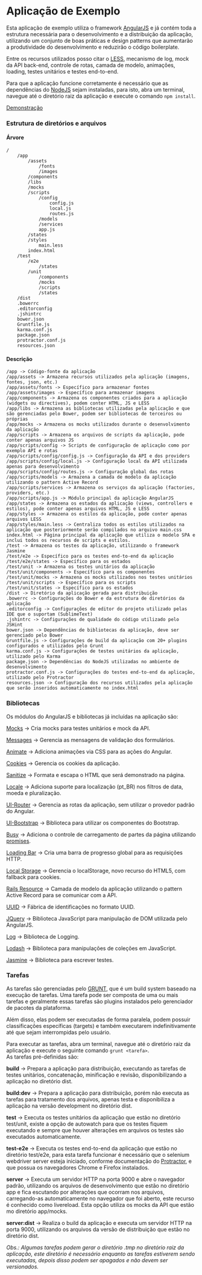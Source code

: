 Aplicação de Exemplo
====================

Esta aplicação de exemplo utiliza o framework [AngularJS](https://angularjs.org/) e já contém toda a estrutura necessária para o desenvolvimento e a distribuição da aplicação, utilizando um conjunto de boas práticas e design patterns que aumentarão a produtividade do desenvolvimento e reduzirão o código boilerplate.  

Entre os recursos utilizados posso citar o [LESS](http://lesscss.org/), mecanismo de log, mock da API back-end, controle de rotas, camada de modelo, animações, loading, testes unitários e testes end-to-end.  

Para que a aplicação funcione corretamente é necessário que as dependências do [NodeJS](http://nodejs.org/) sejam instaladas, para isto, abra um terminal, navegue até o diretório raiz da aplicação e execute o comando `npm install`.  

[Demonstração](https://panga.github.io/angularjs-architecture)

### Estrutura de diretórios e arquivos

#### Árvore
```
/
    /app
        /assets
            /fonts
            /images
        /components
        /libs
        /mocks
        /scripts
            /config
                config.js
                local.js
                routes.js
            /models
            /services
            app.js
        /states
        /styles
            main.less
        index.html
    /test
        /e2e
            /states
        /unit
            /components
            /mocks
            /scripts
            /states
    /dist
    .bowerrc
    .editorconfig
    .jshintrc
    bower.json
    Gruntfile.js
    karma.conf.js
    package.json
    protractor.conf.js
    resources.json
```

#### Descrição
```
/app -> Código-fonte da aplicação
/app/assets -> Armazena recursos utilizados pela aplicação (imagens, fontes, json, etc.)
/app/assets/fonts -> Específico para armazenar fontes
/app/assets/images -> Específico para armazenar imagens
/app/components -> Armazena os componentes criados para a aplicação (widgets ou directives), podem conter HTML, JS e LESS
/app/libs -> Armazena as bibliotecas utilizadas pela aplicação e que são gerenciadas pelo Bower, podem ser bibliotecas de terceiros ou próprias
/app/mocks -> Armazena os mocks utilizados durante o desenvolvimento da aplicação
/app/scripts -> Armazena os arquivos de scripts da aplicação, pode conter apenas arquivos JS
/app/scripts/config -> Scripts de configuração de aplicação como por exemplo API e rotas
/app/scripts/config/config.js -> Configuração da API e dos providers
/app/scripts/config/local.js -> Configuração local da API utilizada apenas para desenvolvimento
/app/scripts/config/routes.js -> Configuração global das rotas
/app/scripts/models -> Armazena a camada de modelo da aplicação utilizando o pattern Active Record
/app/scripts/services -> Armazena os serviços da aplicação (factories, providers, etc.)
/app/scripts/app.js -> Módulo principal da aplicação AngularJS
/app/states -> Armazena os estados da aplicação (views, controllers e estilos), pode conter apenas arquivos HTML, JS e LESS
/app/styles -> Armazena os estilos da aplicação, pode conter apenas arquivos LESS
/app/styles/main.less -> Centraliza todos os estilos utilizados na aplicação que posteriormente serão compilados no arquivo main.css
index.html -> Página principal da aplicação que utiliza o modelo SPA e inclui todos os recursos de scripts e estilos.
/test -> Armazena os testes da aplicação, utilizando o framework Jasmine
/test/e2e -> Específico para os testes end-to-end da aplicação
/test/e2e/states -> Específico para os estados
/test/unit -> Armazena os testes unitários da aplicação
/test/unit/components -> Específico para os componentes
/test/unit/mocks -> Armazena os mocks utilizados nos testes unitários
/test/unit/scripts -> Específico para os scripts
/test/unit/states -> Específico para os estados
/dist -> Diretório da aplicação gerada para distribuição
.bowerrc -> Configurações do Bower e da estrutura de diretórios da aplicação
.editorconfig -> Configurações de editor do projeto utilizado pelas IDE que o suportam (SublimeText)
.jshintrc -> Configurações de qualidade do código utilizado pelo JSHint
bower.json -> Dependências de bibliotecas da aplicação, deve ser gerenciado pelo Bower
Gruntfile.js -> Configurações de build da aplicação com 20+ plugins configurados e utilizados pelo Grunt
karma.conf.js -> Configurações de testes unitários da aplicação, utilizado pelo Karma
package.json -> Dependências do NodeJS utilizadas no ambiente de desenvolvimento
protractor.conf.js -> Configurações do testes end-to-end da aplicação, utilizado pelo Protractor
resources.json -> Configuração dos recursos utilizados pela aplicação que serão inseridos automaticamente no index.html
```

### Bibliotecas
Os módulos do AngularJS e bibliotecas já incluídas na aplicação são:  

[Mocks](https://docs.angularjs.org/api/ngMock) -> Cria mocks para testes unitários e mock da API.  

[Messages](https://docs.angularjs.org/api/ngMessages) -> Gerencia as mensagens de validação dos formulários.  

[Animate](https://docs.angularjs.org/api/ngAnimate) -> Adiciona animações via CSS para as ações do Angular.  

[Cookies](https://docs.angularjs.org/api/ngCookies) -> Gerencia os cookies da aplicação.  

[Sanitize](https://docs.angularjs.org/api/ngSanitize) -> Formata e escapa o HTML que será demonstrado na página.   

[Locale](https://docs.angularjs.org/guide/i18n) -> Adiciona suporte para localização (pt_BR) nos filtros de data, moeda e pluralização.  

[UI-Router](https://github.com/angular-ui/ui-router) -> Gerencia as rotas da aplicação, sem utilizar o provedor padrão do Angular.  

[UI-Bootstrap](http://angular-ui.github.io/bootstrap/) -> Biblioteca para utilizar os componentes do Bootstrap.  

[Busy](https://github.com/cgross/angular-busy) -> Adiciona o controle de carregamento de partes da página utilizando [promises](https://docs.angularjs.org/api/ng/service/$q).  

[Loading Bar](http://chieffancypants.github.io/angular-loading-bar/) -> Cria uma barra de progresso global para as requisições HTTP.  

[Local Storage](http://gregpike.net/demos/angular-local-storage/demo/demo.html) -> Gerencia o localStorage, novo recurso do HTML5, com fallback para cookies.  

[Rails Resource](https://github.com/FineLinePrototyping/angularjs-rails-resource) -> Camada de modelo da aplicação utilizando o pattern Active Record para se comunicar com a API.  

[UUID](https://github.com/ajsd/angular-uuid) -> Fábrica de identificações no formato UUID.  

[JQuery](http://jquery.com/) -> Biblioteca JavaScript para manipulação de DOM utilizada pelo AngularJS.  

[Log](http://adamschwartz.co/log) -> Biblioteca de Logging.  

[Lodash](http://lodash.com/) -> Biblioteca para manipulações de coleções em JavaScript.  

[Jasmine](http://jasmine.github.io/2.0/introduction.html) -> Biblioteca para escrever testes.  

### Tarefas
As tarefas são gerenciadas pelo [GRUNT](http://gruntjs.com/), que é um build system baseado na execução de tarefas.
Uma tarefa pode ser composta de uma ou mais tarefas e geralmente essas tarefas são plugins instalados pelo gerenciador de pacotes da plataforma.  

Além disso, elas podem ser executadas de forma paralela, podem possuir classificações específicas (targets) e também executarem indefinitivamente até que sejam interrompidas pelo usuário.  

Para executar as tarefas, abra um terminal, navegue até o diretório raiz da aplicação e execute o seguinte comando `grunt <tarefa>`.  
As tarefas pré-definidas são:  

__build__ -> Prepara a aplicação para distribuição, executando as tarefas de testes unitários, concatenação, minificação e revisão, disponibilizando a aplicação no diretório dist.  

__build:dev__ -> Prepara a aplicação para distribuição, porém não executa as tarefas para tratamento dos arquivos, apenas testa e disponibiliza a aplicação na versão development no diretório dist.  

__test__ -> Executa os testes unitários da aplicação que estão no diretório test/unit, existe a opção de autowatch para que os testes fiquem executando e sempre que houver alterações em arquivos os testes são executados automaticamente.  

__test-e2e__ -> Executa os testes end-to-end da aplicação que estão no diretório test/e2e, para esta tarefa funcionar é necessário que o selenium webdriver server esteja iniciado, conforme documentação do [Protractor](https://github.com/angular/protractor), e que possua os navegadores Chrome e Firefox instalados.  

__server__ -> Executa um servidor HTTP na porta 9000 e abre o navegador padrão, utilizando os arquivos de desenvolvimento que estão no diretório app e fica escutando por alterações que ocorram nos arquivos, carregando-as automaticamente no navegador que foi aberto, este recurso é conhecido como livereload. Esta opção utiliza os mocks da API que estão mo diretório app/mocks.  

__server:dist__ -> Realiza o build da aplicação e executa um servidor HTTP na porta 9000, utilizando os arquivos da versão de distribuição que estão no diretório dist.  

_Obs.: Algumas tarefas podem gerar o diretório .tmp no diretório raiz da aplicação, este diretório é necessário enquanto as tarefas estiverem sendo executadas, depois disso podem ser apagados e não devem ser versionados._
